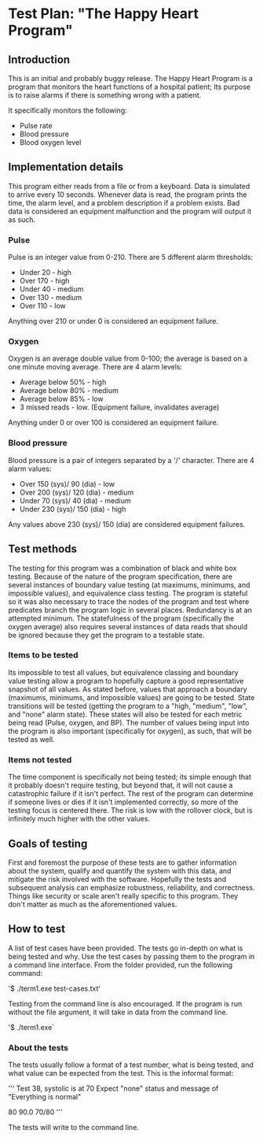 # Test Plan: "The Happy Heart Program"

## Introduction
This is an initial and probably buggy release. The Happy Heart Program is a program that monitors the heart functions of a hospital patient; Its purpose is to raise alarms if there is something wrong with a patient.

It specifically monitors the following:

- Pulse rate
- Blood pressure
- Blood oxygen level

## Implementation details
 This program either reads from a file or from a keyboard. Data is simulated to arrive every 10 seconds. Whenever data is read, the program prints the time, the alarm level, and a problem description if a problem exists. Bad data is considered an equipment malfunction and the program will output it as such.

### Pulse
Pulse is an integer value from 0-210. There are 5 different alarm thresholds:

- Under 20 - high
- Over 170 - high
- Under 40 - medium
- Over 130 - medium
- Over 110 - low

Anything over 210 or under 0 is considered an equipment failure.

### Oxygen
Oxygen is an average double value from 0-100; the average is based on a one minute moving average. There are 4 alarm levels:

- Average below 50% - high
- Average below 80% - medium
- Average below 85% - low
- 3 missed reads - low. (Equipment failure, invalidates average)

Anything under 0 or over 100 is considered an equipment failure.

### Blood pressure
Blood pressure is a pair of integers separated by a '/' character. There are 4 alarm values:

- Over 150 (sys)/ 90 (dia) - low
- Over 200 (sys)/ 120 (dia) - medium
- Under 70 (sys)/ 40 (dia) - medium
- Under 230 (sys)/ 150 (dia) - high

Any values above 230 (sys)/ 150 (dia) are considered equipment failures.

## Test methods
The testing for this program was a combination of black and white box testing. Because of the nature of the program specification, there are several instances of boundary value testing (at maximums, minimums, and impossible values), and equivalence class testing. The program is stateful so it was also necessary to trace the nodes of the program and test where predicates branch the program logic in several places. Redundancy is at an attempted minimum. The statefulness of the program (specifically the oxygen average) also requires several instances of data reads that should be ignored because they get the program to a testable state.

### Items to be tested
Its impossible to test all values, but equivalence classing and boundary value testing allow a program to hopefully capture a good representative snapshot of all values. As stated before, values that approach a boundary (maximums, minimums, and impossible values) are going to be tested. State transitions will be tested (getting the program to a "high, "medium", "low", and "none" alarm state). These states will also be tested for each metric being read (Pulse, oxygen, and BP). The number of values being input into the program is also important (specifically for oxygen), as such, that will be tested as well.

### Items not tested
The time component is specifically not being tested; its simple enough that it probably doesn't require testing, but beyond that, it will not cause a catastrophic failure if it isn't perfect. The rest of the program can determine if someone lives or dies if it isn't implemented correctly, so more of the testing focus is centered there. The risk is low with the rollover clock, but is infinitely much higher with the other values.

## Goals of testing
First and foremost the purpose of these tests are to gather information about the system, qualify and quantify the system with this data, and mitigate the risk involved with the software. Hopefully the tests and subsequent analysis can emphasize robustness, reliability, and correctness. Things like security or scale aren't really specific to this program. They don't matter as much as the aforementioned values.

## How to test
A list of test cases have been provided. The tests go in-depth on what is being tested and why. Use the test cases by passing them to the program in a command line interface. From the folder provided, run the following command:

'$ ./term1.exe test-cases.txt'

Testing from the command line is also encouraged. If the program is run without the file argument, it will take in data from the command line.

'$ ./term1.exe`

### About the tests
The tests usually follow a format of a test number, what is being tested, and what value can be expected from the test. This is the informal format:

'''
Test 38, systolic is at 70
Expect "none" status and message of "Everything is normal"

80 90.0 70/80
'''

The tests will write to the command line.
